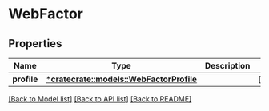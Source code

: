 # WebFactor

## Properties
Name | Type | Description | Notes
------------ | ------------- | ------------- | -------------
**profile** | [***cratecrate::models::WebFactorProfile**](WebFactorProfile.md) |  | [optional] 

[[Back to Model list]](../README.md#documentation-for-models) [[Back to API list]](../README.md#documentation-for-api-endpoints) [[Back to README]](../README.md)


